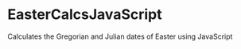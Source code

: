 EasterCalcsJavaScript
=====================

Calculates the Gregorian and Julian dates of Easter using JavaScript
